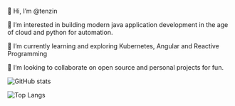 👋 Hi, I’m @tenzin

👀 I’m interested in building modern java application development in the age of cloud and python for automation.

🌱 I’m currently learning and exploring Kubernetes, Angular and Reactive Programming

💞️ I’m looking to collaborate on open source and personal projects for fun.




![GitHub stats](https://github-readme-stats.vercel.app/api?username=tendawa-glitch&show_icons=true&theme=tokyonight)


![Top Langs](https://github-readme-stats.vercel.app/api/top-langs/?username=tendawa-glitch&theme=tokyonight)





